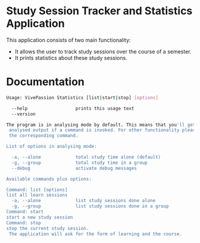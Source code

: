 # Study Session Tracker and Statistics Application

This application consists of two main functionality:
  - It allows the user to track study sessions over the course of a semester.
  - It prints statistics about these study sessions.

# Documentation  
```bash
Usage: VivePassion Statistics [list|start|stop] [options]

  --help                  prints this usage text
  --version               

The program is in analysing mode by default. This means that you'll get
 analysed output if a command is invoked. For other functionality please type
 the corresponding command.

List of options in analysing mode:

  -a, --alone             total study time alone (default)
  -g, --group             total study time in a group
  --debug                 activate debug messages

Available commands plus options:

Command: list [options]
list all learn sessions
  -a, --alone             list study sessions done alone
  -g, --group             list study sessions done in a group
Command: start
start a new study session
Command: stop
stop the current study session.
 The application will ask for the form of learning and the course.
```